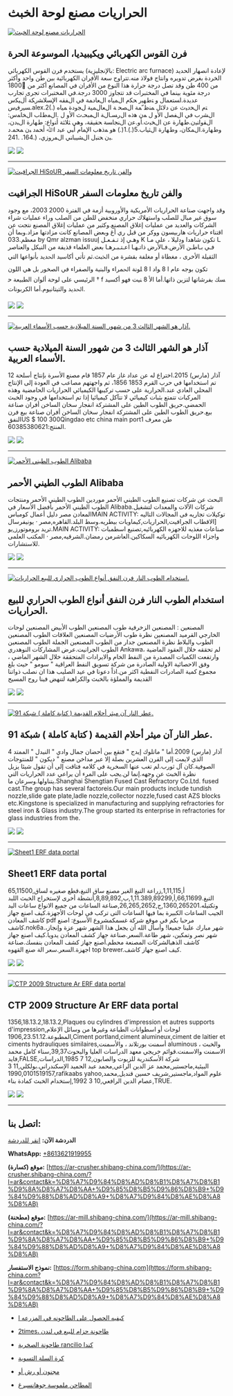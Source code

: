 # الحراريات مصنع لوحة الخبث

<a href="https://swt.shibang-china.com/?l=ar&img&k=%D8%A7%D9%84%D8%AD%D8%B1%D8%A7%D8%B1%D9%8A%D8%A7%D8%AA+%D9%85%D8%B5%D9%86%D8%B9+%D9%84%D9%88%D8%AD%D8%A9+%D8%A7%D9%84%D8%AE%D8%A8%D8%AB" target="_blank">![الحراريات مصنع لوحة الخبث](http://static.shibang-china.com/all-800x300/1429.jpg)</a>

## فرن القوس الكهربائي ويكيبيديا، الموسوعة الحرة
يستخدم فرن القوس الكهربائي (بالإنجليزية: Electric arc furnace) لإعادة انصهار الحديد الخردة بغرض تدويره وانتاج فولاذ منه.تتراوح سعة الأفران الكهربائية بين طن واحد وأكثر من 400 طن وقد تصل درجة حرارة هذا النوع من الأفران في المصانع أكثر من 1800ْ درجة مئوية بينما في المختبرات قد تتجاوز 3000 درجة.في المختبرات تجرى تجارب عديدة.ﺍﺴﺘﻌﻤﺎل ﻭ ﺘﻁﻬﻴﺭ ﺤﻜﻡ ﺍﻝﻤﻴﺎﻩ ﺍﻝﻌﺎﺩﻤﺔ ﻓﻲ ﺍﻝﻔﻘﻪ ﺍﻹﺴﻼﺸﺭﻜﺔ ﺃﻝﻴﻜﺱ ﺴﻴﺭﻓﻴﺱ.alex.2(.) ﺘﻡ ﺍﻝﺤﺩﻴﺙ ﻋﻥ ﺩﻻﺌل ﻤﻨﻅﹼﻤﺔ ﺍﻝﺼﺤ ﺔ ﺍﻝﻌﺎﻝﻤﻴﺔ ﻝﺠﻭﺩﺓ ﻤﻴﺎﻩ ﺍﻝﺸﺭﺏ ﻓﻲ ﺍﻝﻔﺼل ﺍﻷﻭ ل ﻤﻥ ﻫﺫﻩ ﺍﻝﺭﺴـﺎﻝﺔ ﺍﻝﻤﺒﺤـﺙ ﺍﻷﻭ ل .ﺍﻝﻤﻁﻠﺏ ﺍﻝﺨﺎﻤﺱ: ﺍﻝﻘﻭﺍﻨﻴﻥ.ﻁﻬﺎﺭﺓ ﻋﻥ ﺍﻝﺨﺒﺙ.ﺃﻭ.ﻋﻥ ﺍﻝﻨﺠﺎﺴﺔ ﺤﻘﻴﻘﺔ، ﻭﻫﻲ ﺜﻼﺜﺔ ﺃﻨﻭﺍﻉ: ﻁﻬﺎﺭﺓ ﺍﻝﺒﺩﻥ، ﻭﻁﻬﺎﺭﺓ.ﺍﻝﻤﻜﺎﻥ، ﻭﻁﻬﺎﺭﺓ ﺍﻝﺜﻴﺎﺏ.5(.).1(.) ﻫﻭ ﻤﺫﻫﺏ ﺍﻹﻤﺎﻡ ﺃﺒﻲ ﻋﺒﺩ ﺍﷲ ﺃﺤﻤﺩ ﺒﻥ ﻤﺤﻤ.ﺩ ﺒﻥ ﺤﻨﺒل ﺍﻝﺸﻴﺒﺎﻨﻲ ﺍﻝﻤﺭﻭﺯﻱ، (.164. .241.


<a href="https://whatsapp.shibangsoft.com/WhatsApp.php" target="_blank" title="WhatsApp">![](http://static.shibang-china.com/icon/whatsapp.png)</a> <a href="https://swt.shibang-china.com/?l=ar&icon&k=%D8%A7%D9%84%D8%AD%D8%B1%D8%A7%D8%B1%D9%8A%D8%A7%D8%AA+%D9%85%D8%B5%D9%86%D8%B9+%D9%84%D9%88%D8%AD%D8%A9+%D8%A7%D9%84%D8%AE%D8%A8%D8%AB" target="_blank">![](http://static.shibang-china.com/icon/chat-ar.png)</a>

---

<a href="https://swt.shibang-china.com/?l=ar&img&k=%D8%A7%D9%84%D8%AD%D8%B1%D8%A7%D8%B1%D9%8A%D8%A7%D8%AA+%D9%85%D8%B5%D9%86%D8%B9+%D9%84%D9%88%D8%AD%D8%A9+%D8%A7%D9%84%D8%AE%D8%A8%D8%AB" target="_blank">![الجرافيت HiSoUR والفن تاريخ معلومات السفر](http://static.shibang-china.com/all-800x300/898.jpg)</a>

## الجرافيت HiSoUR والفن تاريخ معلومات السفر
وقد واجهت صناعة الحراريات الأمريكية والأوروبية أزمة في الفترة 2000 2003، مع وجود سوق غير مبال للصلب واستهلاك حراري منخفض للطن من الصلب وراء عمليات شراء الشركات والعديد من عمليات إغلاق المصنع.وكثير من عمليات إغلاق المصنع نتجت عن اقتناء حراريات هاربيسون ووكر من قبل ري أغ وبعض المصانع كانت مزادتها مزاد.وبما أن معظم.033 by Qmr alzman issuuوﻫـﻲ إذ ﺗـﻔـﻌـﻞ إ K ـﺎ ﺗﻜﻮن ﺷﺎﻫﺪا ودﻟﻴﻼ ، ﻋﻠﻰ ﻣـﺎ ﻓـﻲ ﺑـﺎﻃـﻦ اﻷرض.ﻓـﺎﻷرض ذاﺗـﻬـﺎ اﻋـﺘـﺒـﺮﻫـﺎ ﺑﻌﺾ اﻟﻌﻠﻤﺎء ﻗﺬﻳﻔﺔ ﻣﻦ اﻟﻨﻴﻜﻞ واﻟﻌﻨﺎﺻﺮ اﻟﺜﻘﻴﻠﺔ اﻷﺧﺮى ، ﻣﻐﻄﺎة أو ﻣﻐﻠﻔﺔ ﺑﻘﺸﺮة ﻣﻦ اﳋﺒﺚ.ﺛﻢ ﺗﺄﺗﻲ أﻛﺎﺳﻴﺪ اﳊﺪﻳﺪ ﺑﺄﻧﻮاﻋﻬﺎ اﻟﺘﻲ ﺗﻜﻮن ﺑﻮﺟﻪ ﻋﺎم ا 8 ﻮاد ا 8 ﻠﻮﻧﺔ اﳊﻤﺮاء واﻟﺒﻨﻴﺔ واﻟﺼﻔﺮاء ﻓﻲ اﻟﺼﺨﻮر ﺑﻞ ﻫﻲ اﻟﻠﻮن اﻟﺮﺋﻴﺴﻲ ﻋﻠﻰ ﻟﻮﺣﺔ أﻟﻮان اﻟﻄﺒﻴﻌﺔ ﺣ † f ﺴﻚ ﺑﻔﺮﺷﺎﺗﻬﺎ ﻟﺘﺰﻳﻦ ذاﺗﻬﺎ.أﻣﺎ اﻷ 8 ﻨﻴﺖ ﻓﻬﻮ أﻛﺴﻴﺪ اﳊﺪﻳﺪ واﻟﺘﻴﺘﺎﻧﻴﻮم.أﻣﺎ اﻟﻜﺮﺑﻮﻧﺎت.


<a href="https://whatsapp.shibangsoft.com/WhatsApp.php" target="_blank" title="WhatsApp">![](http://static.shibang-china.com/icon/whatsapp.png)</a> <a href="https://swt.shibang-china.com/?l=ar&icon&k=%D8%A7%D9%84%D8%AD%D8%B1%D8%A7%D8%B1%D9%8A%D8%A7%D8%AA+%D9%85%D8%B5%D9%86%D8%B9+%D9%84%D9%88%D8%AD%D8%A9+%D8%A7%D9%84%D8%AE%D8%A8%D8%AB" target="_blank">![](http://static.shibang-china.com/icon/chat-ar.png)</a>

---

<a href="https://swt.shibang-china.com/?l=ar&img&k=%D8%A7%D9%84%D8%AD%D8%B1%D8%A7%D8%B1%D9%8A%D8%A7%D8%AA+%D9%85%D8%B5%D9%86%D8%B9+%D9%84%D9%88%D8%AD%D8%A9+%D8%A7%D9%84%D8%AE%D8%A8%D8%AB" target="_blank">![آذار هو الشهر الثالث 3 من شهور السنة الميلادية حسب الأسماء العربية.](http://static.shibang-china.com/all-800x300/1184.jpg)</a>

## آذار هو الشهر الثالث 3 من شهور السنة الميلادية حسب الأسماء العربية.
12 آذار (مارس) 2015.اختراع له عن عداد غاز عام 1857 قام مصنع الأسرة بإنتاج أسلحة تم استخدامها في حرب القرم 1853 1856، ثم واجهتهم مصاعب في العودة إلى الإنتاج المحلي العادي عند.الحرارية على حسب تركيبها الكيميائي الحراريات الحامضية وهذه المركبات تتمتع بثبات كيميائي لا تتآكل كيميائيا إذا تم استخدامها في وجود الخبث الحمضي.حريق الطوب الطين على المشتركة انفجار سخان الساخن أفران صناعة بيع.حريق الطوب الطين على المشتركة انفجار سخان الساخن أفران صناعة بيع فرن النفقUS $ 100 300Qingdao etc china main port1 طن معرف المنتج:60385380621.


<a href="https://whatsapp.shibangsoft.com/WhatsApp.php" target="_blank" title="WhatsApp">![](http://static.shibang-china.com/icon/whatsapp.png)</a> <a href="https://swt.shibang-china.com/?l=ar&icon&k=%D8%A7%D9%84%D8%AD%D8%B1%D8%A7%D8%B1%D9%8A%D8%A7%D8%AA+%D9%85%D8%B5%D9%86%D8%B9+%D9%84%D9%88%D8%AD%D8%A9+%D8%A7%D9%84%D8%AE%D8%A8%D8%AB" target="_blank">![](http://static.shibang-china.com/icon/chat-ar.png)</a>

---

<a href="https://swt.shibang-china.com/?l=ar&img&k=%D8%A7%D9%84%D8%AD%D8%B1%D8%A7%D8%B1%D9%8A%D8%A7%D8%AA+%D9%85%D8%B5%D9%86%D8%B9+%D9%84%D9%88%D8%AD%D8%A9+%D8%A7%D9%84%D8%AE%D8%A8%D8%AB" target="_blank">![الطوب الطيني الأحمر Alibaba](http://static.shibang-china.com/all-800x300/392.jpg)</a>

## الطوب الطيني الأحمر Alibaba
البحث عن شركات تصنيع الطوب الطيني الأحمر موردين الطوب الطيني الأحمر ومنتجات الطوب الطيني الأحمر بأفضل الأسعار في Alibaba.شركات الآلات والمعدات لتشغيل المعادن مصر دليل أعمال كومباسMAIN ACTIVITY: توكيلات تجاريه فى المجالات التاليه [الاقطاب الجرافيت,الحراريات,كيماويات بيطريه.وسط البلد.القاهره,مصر &middot; يونيفرسال تريد بروموتورز,يو.MAIN ACTIVITY: صناعات مغذيه للاجهزه الكهربائيه,تصنيع اسطمبات واجزاء اللوحات الكهربائيه السكاكين.العاشرمن رمضان.الشرقيه,مصر &middot; المكتب العلمى للاستشارات.


<a href="https://whatsapp.shibangsoft.com/WhatsApp.php" target="_blank" title="WhatsApp">![](http://static.shibang-china.com/icon/whatsapp.png)</a> <a href="https://swt.shibang-china.com/?l=ar&icon&k=%D8%A7%D9%84%D8%AD%D8%B1%D8%A7%D8%B1%D9%8A%D8%A7%D8%AA+%D9%85%D8%B5%D9%86%D8%B9+%D9%84%D9%88%D8%AD%D8%A9+%D8%A7%D9%84%D8%AE%D8%A8%D8%AB" target="_blank">![](http://static.shibang-china.com/icon/chat-ar.png)</a>

---

<a href="https://swt.shibang-china.com/?l=ar&img&k=%D8%A7%D9%84%D8%AD%D8%B1%D8%A7%D8%B1%D9%8A%D8%A7%D8%AA+%D9%85%D8%B5%D9%86%D8%B9+%D9%84%D9%88%D8%AD%D8%A9+%D8%A7%D9%84%D8%AE%D8%A8%D8%AB" target="_blank">![استخدام الطوب النار فرن النفق أنواع الطوب الحراري للبيع الحراريات.](http://static.shibang-china.com/all-800x300/907.jpg)</a>

## استخدام الطوب النار فرن النفق أنواع الطوب الحراري للبيع الحراريات.
المصنعين : المصنعين الزخرفية طوب المصنعين الطوب الأبيض المصنعين لوحات الخارجي القرميد المصنعين نظرة طوب الأرضيات المصنعين العلاقات الطوب المصنعين الطوب والبلاط نظرة المصنعين جدار من الطوب المصنعين الجملة الطوب المصنعين الطوب الجرانيت.عرض المشاركات النوهدري Ankawaلم تحققه خلال العقود الماضية ، وارتفعت الكميات المصدرة من النفط الخام والايرادات المتحققة خلال الشهر الماضي ، وفق الاحصائية الاولية الصادرة من شركة تسويق النفط العراقية &quot; سومو &quot; حيث بلغ مجموع كمية الصادرات النفطية اكثر من.اذاً دعونا في عيد الصليب هذا ان نصلب ذواتنا القديمة والمملؤة بالخبث والكراهية لتنهض فينا روح المسيح


<a href="https://whatsapp.shibangsoft.com/WhatsApp.php" target="_blank" title="WhatsApp">![](http://static.shibang-china.com/icon/whatsapp.png)</a> <a href="https://swt.shibang-china.com/?l=ar&icon&k=%D8%A7%D9%84%D8%AD%D8%B1%D8%A7%D8%B1%D9%8A%D8%A7%D8%AA+%D9%85%D8%B5%D9%86%D8%B9+%D9%84%D9%88%D8%AD%D8%A9+%D8%A7%D9%84%D8%AE%D8%A8%D8%AB" target="_blank">![](http://static.shibang-china.com/icon/chat-ar.png)</a>

---

<a href="https://swt.shibang-china.com/?l=ar&img&k=%D8%A7%D9%84%D8%AD%D8%B1%D8%A7%D8%B1%D9%8A%D8%A7%D8%AA+%D9%85%D8%B5%D9%86%D8%B9+%D9%84%D9%88%D8%AD%D8%A9+%D8%A7%D9%84%D8%AE%D8%A8%D8%AB" target="_blank">![91 عطر النار آن ميثر أحلام القديمة ( كتابة كاملة ) شبكة.](http://static.shibang-china.com/all-800x300/765.jpg)</a>

## 91 عطر النار آن ميثر أحلام القديمة ( كتابة كاملة ) شبكة.
4 آذار (مارس) 2009.أما &quot; ماتلوك إيدج &quot; فتقع بين أحضان جمال وادي &quot; النيدل &quot; الممتد الذي لايمت إلى القرن العشرين بصلة إلا عبر مداخن مصنع &quot; ديكون &quot; للمنتوجات الصوفية.كان آل ثورب.لم تغب عنها السخرية في كلامه فتاقت إلى أن تقول شيئا يزيل نظرة الخبث عن وجهه.إنما لن.يجب على المرء أن يراعي عدد الحراريات التي يتناولها.وسرعان ما.Shanghai Shengtian Fused Cast Refractory Co.Ltd. fused cast.The group has several factoreis.Our main products include tundish nozzle,slide gate plate,ladle nozzle,collector nozzle,fused cast AZS blocks etc.Kingstone is specialized in manufacturing and supplying refractories for steel iron &amp; Glass industry.The group started its enterprise in refractories for glass industries from the.


<a href="https://whatsapp.shibangsoft.com/WhatsApp.php" target="_blank" title="WhatsApp">![](http://static.shibang-china.com/icon/whatsapp.png)</a> <a href="https://swt.shibang-china.com/?l=ar&icon&k=%D8%A7%D9%84%D8%AD%D8%B1%D8%A7%D8%B1%D9%8A%D8%A7%D8%AA+%D9%85%D8%B5%D9%86%D8%B9+%D9%84%D9%88%D8%AD%D8%A9+%D8%A7%D9%84%D8%AE%D8%A8%D8%AB" target="_blank">![](http://static.shibang-china.com/icon/chat-ar.png)</a>

---

<a href="https://swt.shibang-china.com/?l=ar&img&k=%D8%A7%D9%84%D8%AD%D8%B1%D8%A7%D8%B1%D9%8A%D8%A7%D8%AA+%D9%85%D8%B5%D9%86%D8%B9+%D9%84%D9%88%D8%AD%D8%A9+%D8%A7%D9%84%D8%AE%D8%A8%D8%AB" target="_blank">![Sheet1 ERF data portal](http://static.shibang-china.com/all-800x300/906.jpg)</a>

## Sheet1 ERF data portal
65,11500,أ,1,11,115,زراعة التبغ الغير مصنع ساق التبغ،قطع صغيره لساق التبغ.66,11699,أ,1,11.389,89299,ب,8,89,892,أنشطة أخرى لإستخراج الخبث اللبد وتكتيله.1360,265201,ج,26,265,2652,صناعة الساعات من جميع الانواع ساعات اليد الجيب الساعات الكبيرة بما فيها الساعات التى تركب فى لوحات الأجهزة.كيف اصنع جهاز كاشف المعادن pdf مرحبا بكم في موقع شركة غسمكمشروع الأسبوع: اصنع كاشف.nok6a.شهر مبارك علينا جميعا! وأسأل الله أن يجعل هذا الشهر شهر عزة وإنجاز، شهر نصر وتمكين، شهر طاعة.السعر.صناعة جهاز كشف المعادن يدويا.كيف اصنع جهاز كاشف الذهبالشركات المصنعة محطم.أصنع جهاز كشف المعادن بنفسك.صناعة اجهزة.السعر.سعر الة صنع القهوه top brewer.كيف اصنع جهاز كاشف.


<a href="https://whatsapp.shibangsoft.com/WhatsApp.php" target="_blank" title="WhatsApp">![](http://static.shibang-china.com/icon/whatsapp.png)</a> <a href="https://swt.shibang-china.com/?l=ar&icon&k=%D8%A7%D9%84%D8%AD%D8%B1%D8%A7%D8%B1%D9%8A%D8%A7%D8%AA+%D9%85%D8%B5%D9%86%D8%B9+%D9%84%D9%88%D8%AD%D8%A9+%D8%A7%D9%84%D8%AE%D8%A8%D8%AB" target="_blank">![](http://static.shibang-china.com/icon/chat-ar.png)</a>

---

<a href="https://swt.shibang-china.com/?l=ar&img&k=%D8%A7%D9%84%D8%AD%D8%B1%D8%A7%D8%B1%D9%8A%D8%A7%D8%AA+%D9%85%D8%B5%D9%86%D8%B9+%D9%84%D9%88%D8%AD%D8%A9+%D8%A7%D9%84%D8%AE%D8%A8%D8%AB" target="_blank">![CTP 2009 Structure Ar ERF data portal](http://static.shibang-china.com/all-800x300/447.jpg)</a>

## CTP 2009 Structure Ar ERF data portal
1356,18.13.2,18.13.2,Plaques ou cylindres d&#39;impression et autres supports d&#39;impression,لوحات أو اسطوانات الطباعة وغيرها من وسائل الإعلام المطبوعة.1906,23.51.12,Ciment portland,ciment alumineux,ciment de laitier et ciments hydrauliques similaires,أسمنت بورتلاند ، والأسمنت aluminous ، والخبث الاسمنت والاسمنت.قوائم خريجي معهد الدراسات العليا والبحوث39,37,سناء كامل محمد فايد,FALSE,شركة الأسكندرية للزيوت والصابون,12 7 1985,الدراسات البيئية,ماجستير,محمد عز الدين الراعي,محمد عبد الحميد الإسكندراني.بولكلي,11 3 1990,0101519157,rafikaabs yahoo,علوم المواد,ماجستير,شريف حسين قنديل,محمد عصام الدين الرافعي,10 3 1992,إستخدام الخبث كمادة بناء,TRUE.


<a href="https://whatsapp.shibangsoft.com/WhatsApp.php" target="_blank" title="WhatsApp">![](http://static.shibang-china.com/icon/whatsapp.png)</a> <a href="https://swt.shibang-china.com/?l=ar&icon&k=%D8%A7%D9%84%D8%AD%D8%B1%D8%A7%D8%B1%D9%8A%D8%A7%D8%AA+%D9%85%D8%B5%D9%86%D8%B9+%D9%84%D9%88%D8%AD%D8%A9+%D8%A7%D9%84%D8%AE%D8%A8%D8%AB" target="_blank">![](http://static.shibang-china.com/icon/chat-ar.png)</a>

---
## اتصل بنا:

**الدردشة الآن:** [انقر للدردشة](https://swt.shibang-china.com?l=ar&contact&k=%D8%A7%D9%84%D8%AD%D8%B1%D8%A7%D8%B1%D9%8A%D8%A7%D8%AA+%D9%85%D8%B5%D9%86%D8%B9+%D9%84%D9%88%D8%AD%D8%A9+%D8%A7%D9%84%D8%AE%D8%A8%D8%AB)

**WhatsApp:**  [+8613621919955](https://whatsapp.shibangsoft.com/WhatsApp.php)

**موقع (كسارة):** [https://ar-crusher.shibang-china.com/](https://ar-crusher.shibang-china.com/?l=ar&contact&k=%D8%A7%D9%84%D8%AD%D8%B1%D8%A7%D8%B1%D9%8A%D8%A7%D8%AA+%D9%85%D8%B5%D9%86%D8%B9+%D9%84%D9%88%D8%AD%D8%A9+%D8%A7%D9%84%D8%AE%D8%A8%D8%AB)

**موقع (مطحنة):** [https://ar-mill.shibang-china.com/](https://ar-mill.shibang-china.com/?l=ar&contact&k=%D8%A7%D9%84%D8%AD%D8%B1%D8%A7%D8%B1%D9%8A%D8%A7%D8%AA+%D9%85%D8%B5%D9%86%D8%B9+%D9%84%D9%88%D8%AD%D8%A9+%D8%A7%D9%84%D8%AE%D8%A8%D8%AB)

**نموذج الاستفسار:** [https://form.shibang-china.com](https://form.shibang-china.com?l=ar&contact&k=%D8%A7%D9%84%D8%AD%D8%B1%D8%A7%D8%B1%D9%8A%D8%A7%D8%AA+%D9%85%D8%B5%D9%86%D8%B9+%D9%84%D9%88%D8%AD%D8%A9+%D8%A7%D9%84%D8%AE%D8%A8%D8%AB)

* [كيفيه الحصول على الطاحونه في المزرعه ا](../21/%D9%83%D9%8A%D9%81%D9%8A%D9%87%20%D8%A7%D9%84%D8%AD%D8%B5%D9%88%D9%84%20%D8%B9%D9%84%D9%89%20%D8%A7%D9%84%D8%B7%D8%A7%D8%AD%D9%88%D9%86%D9%87%20%D9%81%D9%8A%20%D8%A7%D9%84%D9%85%D8%B2%D8%B1%D8%B9%D9%87%20%D8%A7.md)

* [2times، طاحونة حزام للبيع في لندن](../24/2times%D8%8C%20%D8%B7%D8%A7%D8%AD%D9%88%D9%86%D8%A9%20%D8%AD%D8%B2%D8%A7%D9%85%20%D9%84%D9%84%D8%A8%D9%8A%D8%B9%20%D9%81%D9%8A%20%D9%84%D9%86%D8%AF%D9%86.md)

* [طاحونة الصخرية rancilio كندا](../24/%D8%B7%D8%A7%D8%AD%D9%88%D9%86%D8%A9%20%D8%A7%D9%84%D8%B5%D8%AE%D8%B1%D9%8A%D8%A9%20rancilio%20%D9%83%D9%86%D8%AF%D8%A7.md)

* [كرة السلة التسوية](../21/%D9%83%D8%B1%D8%A9%20%D8%A7%D9%84%D8%B3%D9%84%D8%A9%20%D8%A7%D9%84%D8%AA%D8%B3%D9%88%D9%8A%D8%A9.md)

* [مجنون أو رش أو](../21/%D9%85%D8%AC%D9%86%D9%88%D9%86%20%D8%A3%D9%88%20%D8%B1%D8%B4%20%D8%A3%D9%88.md)

* [المطاحن ملموسة جوهانسبرغ](../25/%D8%A7%D9%84%D9%85%D8%B7%D8%A7%D8%AD%D9%86%20%D9%85%D9%84%D9%85%D9%88%D8%B3%D8%A9%20%D8%AC%D9%88%D9%87%D8%A7%D9%86%D8%B3%D8%A8%D8%B1%D8%BA.md)